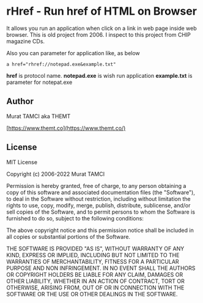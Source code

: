 # rHref - Run href of HTML on Browser

It allows you run an application when click on a link in web page inside web browser. This is old project from 2006. I inspect to this project from CHIP magazine CDs.

Also you can parameter for application like, as below

`a href="rhref://notepad.exe&example.txt"`

**href** is protocol name. **notepad.exe** is wish run application **example.txt** is parameter for notepat.exe

## Author

Murat TAMCI aka THEMT

[https://www.themt.co](https://www.themt.co/)

## License

MIT License

Copyright (c) 2006-2022 Murat TAMCI

Permission is hereby granted, free of charge, to any person obtaining a copy of this software and associated documentation files (the "Software"), to deal in the Software without restriction, including without limitation the rights to use, copy, modify, merge, publish, distribute, sublicense, and/or sell copies of the Software, and to permit persons to whom the Software is furnished to do so, subject to the following conditions:

The above copyright notice and this permission notice shall be included in all copies or substantial portions of the Software.

THE SOFTWARE IS PROVIDED "AS IS", WITHOUT WARRANTY OF ANY KIND, EXPRESS OR IMPLIED, INCLUDING BUT NOT LIMITED TO THE WARRANTIES OF MERCHANTABILITY, FITNESS FOR A PARTICULAR PURPOSE AND NON INFRINGEMENT. IN NO EVENT SHALL THE AUTHORS OR COPYRIGHT HOLDERS BE LIABLE FOR ANY CLAIM, DAMAGES OR OTHER LIABILITY, WHETHER IN AN ACTION OF CONTRACT, TORT OR OTHERWISE, ARISING FROM, OUT OF OR IN CONNECTION WITH THE SOFTWARE OR THE USE OR OTHER DEALINGS IN THE SOFTWARE.